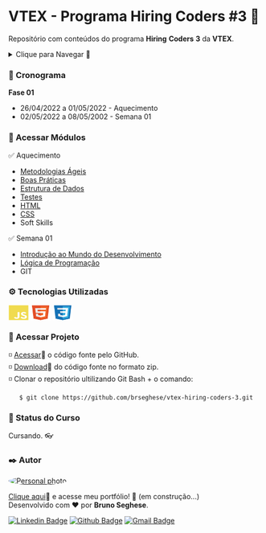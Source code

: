 # VTEX - Programa Hiring Coders #3 🚀

Repositório com conteúdos do programa **Hiring** **Coders** **3** da **VTEX**.

<details>
<summary>Clique para Navegar 🔽</summary>

◽ <a href="#cronograma">Cronograma</a> <br>
◽ <a href="#modulos">Módulos</a> <br>
◽ <a href="#tecnologias">Tecnologias</a> <br>
◽ <a href="#acessar-projeto">Acessar Projeto</a> <br>
◽ <a href="#status">Status do Curso</a> <br>
◽ <a href="#autor">Autor</a> <br>

</details>

<h3 id="cronograma">📆 Cronograma</h3>

**Fase 01**

<ul>
<li>26/04/2022 a 01/05/2022 - Aquecimento</li>
<li>02/05/2022 a 08/05/2002 - Semana 01</li>
</ul>

<h3 id="modulos">🎯​ Acessar Módulos</h3>

✅ Aquecimento

- [Metodologias Ágeis](https://github.com/brseghese/vtex-hiring-coders-3/tree/main/a1_metodologias_ageis)
- [Boas Práticas](https://github.com/brseghese/vtex-hiring-coders-3/tree/main/a2_boas_praticas)
- [Estrutura de Dados](https://github.com/brseghese/vtex-hiring-coders-3/tree/main/a3_estrutura_de_dados)
- [Testes](https://github.com/brseghese/vtex-hiring-coders-3/tree/main/a4_testes)
- [HTML](https://github.com/brseghese/vtex-hiring-coders-3/tree/main/a5_html)
- [CSS](https://github.com/brseghese/vtex-hiring-coders-3/tree/main/a6_css)
- Soft Skills

✅ Semana 01

- [Introdução ao Mundo do Desenvolvimento](https://github.com/brseghese/vtex-hiring-coders-3/tree/main/b1_introducao_desenvolvimento)
- [Lógica de Programação](https://github.com/brseghese/vtex-hiring-coders-3/tree/main/b2_logica_programacao)
- GIT

<h3 id="tecnologias">⚙️ Tecnologias Utilizadas</h3>

<div style="display: inline_block">
  <img align="center" alt="Bruno-Js" height="30" width="40" src="https://raw.githubusercontent.com/devicons/devicon/master/icons/javascript/javascript-plain.svg">
  <img align="center" alt="Bruno-HTML" height="30" width="40" src="https://raw.githubusercontent.com/devicons/devicon/master/icons/html5/html5-original.svg">
  <img align="center" alt="Bruno-CSS" height="30" width="40" src="https://raw.githubusercontent.com/devicons/devicon/master/icons/css3/css3-original.svg">
</div>

<h3 id="acessar-projeto">📁 Acessar Projeto</h3>

◽ <a href="https://github.com/brseghese/vtex-hiring-coders-3">Acessar</a>🔗 o código fonte pelo GitHub. <br>
◽ <a href="https://github.com/brseghese/vtex-hiring-coders-3/archive/refs/heads/main.zip">Download</a>🔗 do código fonte no formato zip.<br>
◽ Clonar o repositório ultilizando Git Bash + o comando:

       $ git clone https://github.com/brseghese/vtex-hiring-coders-3.git

<h3 id="status">📌 Status do Curso</h3>

Cursando. 👓

<h3 id="autor">✒️ Autor</h3>

<a href="https://github.com/brseghese"> <img style="border-radius: 50%;" src="https://avatars.githubusercontent.com/u/80193824?v=4" width="100px;" alt="Personal photo"/> </a>

[Clique aqui](https://brseghese.github.io)🔗 e acesse meu portfólio! 💼 (em construção...) <br>
Desenvolvido com ❤️ por **Bruno Seghese**.

[![Linkedin Badge](https://img.shields.io/badge/LinkedIn-0077B5?style=for-the-badge&logo=linkedin&logoColor=white)](https://www.linkedin.com/in/brunoseghese/) [![Github Badge](https://img.shields.io/badge/GitHub-100000?style=for-the-badge&logo=github&logoColor=white)](https://github.com/brseghese) [![Gmail Badge](https://img.shields.io/badge/Gmail-D14836?style=for-the-badge&logo=gmail&logoColor=white)](mailto:brseghese@gmail.com)
